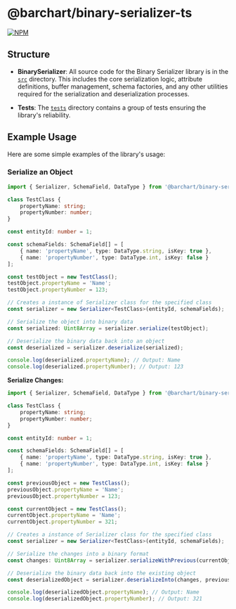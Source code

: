 # @barchart/binary-serializer-ts

[![NPM](https://img.shields.io/npm/v/@barchart/binary-serializer-ts)](https://www.npmjs.com/package/@barchart/binary-serializer-ts)

## Structure

- **BinarySerializer**: All source code for the Binary Serializer library is in the [`src`](./src) directory. This includes the core serialization logic, attribute definitions, buffer management, schema factories, and any other utilities required for the serialization and deserialization processes.

- **Tests**: The [`tests`](./tests) directory contains a group of tests ensuring the library's reliability.

## Example Usage

Here are some simple examples of the library's usage:

### Serialize an Object

```typescript
import { Serializer, SchemaField, DataType } from '@barchart/binary-serializer-ts';

class TestClass {
    propertyName: string;
    propertyNumber: number;
}

const entityId: number = 1;

const schemaFields: SchemaField[] = [
    { name: 'propertyName', type: DataType.string, isKey: true },
    { name: 'propertyNumber', type: DataType.int, isKey: false }
];

const testObject = new TestClass();
testObject.propertyName = 'Name';
testObject.propertyNumber = 123;

// Creates a instance of Serializer class for the specified class
const serializer = new Serializer<TestClass>(entityId, schemaFields);

// Serialize the object into binary data
const serialized: Uint8Array = serializer.serialize(testObject);

// Deserialize the binary data back into an object
const deserialized = serializer.deserialize(serialized);

console.log(deserialized.propertyName); // Output: Name
console.log(deserialized.propertyNumber); // Output: 123
```

**Serialize Changes:**

```typescript
import { Serializer, SchemaField, DataType } from '@barchart/binary-serializer-ts';

class TestClass {
    propertyName: string;
    propertyNumber: number;
}

const entityId: number = 1;

const schemaFields: SchemaField[] = [
    { name: 'propertyName', type: DataType.string, isKey: true },
    { name: 'propertyNumber', type: DataType.int, isKey: false }
];

const previousObject = new TestClass();
previousObject.propertyName = 'Name';
previousObject.propertyNumber = 123;

const currentObject = new TestClass();
currentObject.propertyName = 'Name';
currentObject.propertyNumber = 321;

// Creates a instance of Serializer class for the specified class
const serializer = new Serializer<TestClass>(entityId, schemaFields);

// Serialize the changes into a binary format
const changes: Uint8Array = serializer.serializeWithPrevious(currentObject, previousObject);

// Deserialize the binary data back into the existing object
const deserializedObject = serializer.deserializeInto(changes, previousObject);

console.log(deserializedObject.propertyName); // Output: Name
console.log(deserializedObject.propertyNumber); // Output: 321
```
